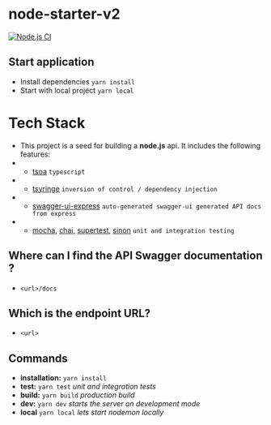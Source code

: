 # node-starter-v2

[![Node.js CI](https://github.com/mravinale/node-starter-v2/actions/workflows/node.js.yml/badge.svg)](https://github.com/mravinale/node-starter-v2/actions/workflows/node.js.yml)


## Start application
 
* Install dependencies `yarn install`
* Start with local project `yarn local`

# Tech Stack
* This project is a seed for building a **node.js** api. It includes the following features:
* * [tsoa](https://www.npmjs.com/package/tsoa) `typescript`
* * [tsyringe](https://www.npmjs.com/package/tsyringe) `inversion of control / dependency injection`
* * [swagger-ui-express](https://www.npmjs.com/package/swagger-ui-express) `auto-generated swagger-ui generated API docs from express`
* * [mocha](https://www.npmjs.com/package/mocha), [chai](https://www.npmjs.com/package/chai), [supertest](https://www.npmjs.com/package/supertest), [sinon](https://www.npmjs.com/package/sinon) `unit and integration testing`

## Where can I find the API Swagger documentation ?
* `<url>/docs`

## Which is the endpoint URL?
* `<url>`

## Commands
* **installation:** `yarn install`
* **test:** `yarn test` *unit and integration tests*
* **build:** `yarn build` *production build*
* **dev:** `yarn dev` *starts the server on development mode*
* **local** `yarn local` *lets start nodemon locally*

